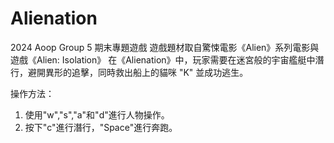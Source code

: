 # Alienation
2024 Aoop Group 5 期末專題遊戲
遊戲題材取自驚悚電影《Alien》系列電影與遊戲《Alien: Isolation》
在《Alienation》中，玩家需要在迷宮般的宇宙艦艇中潛行，避開異形的追擊，同時救出船上的貓咪 "K" 並成功逃生。

操作方法：
1. 使用"w","s","a"和"d"進行人物操作。
2. 按下"c"進行潛行，"Space"進行奔跑。
